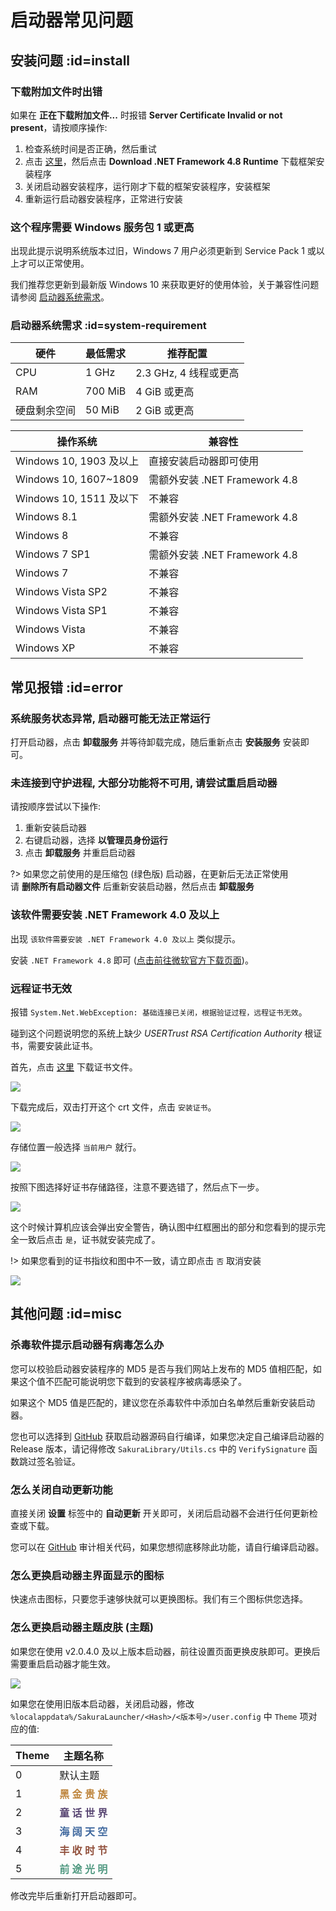 # 启动器常见问题

## 安装问题 :id=install

### 下载附加文件时出错

如果在 **正在下载附加文件...** 时报错 **Server Certificate Invalid or not present**，请按顺序操作:

1. 检查系统时间是否正确，然后重试
1. 点击 [这里](https://dotnet.microsoft.com/download/dotnet-framework/net48 ':target=_blank')，然后点击 **Download .NET Framework 4.8 Runtime** 下载框架安装程序
1. 关闭启动器安装程序，运行刚才下载的框架安装程序，安装框架
1. 重新运行启动器安装程序，正常进行安装

### 这个程序需要 Windows 服务包 1 或更高

出现此提示说明系统版本过旧，Windows 7 用户必须更新到 Service Pack 1 或以上才可以正常使用。

我们推荐您更新到最新版 Windows 10 来获取更好的使用体验，关于兼容性问题请参阅 [启动器系统需求](#system-requirement)。

### 启动器系统需求 :id=system-requirement

| 硬件 | 最低需求 | 推荐配置 |
| --- | --- | --- |
| CPU | 1 GHz | 2.3 GHz, 4 线程或更高 |
| RAM | 700 MiB | 4 GiB 或更高 |
| 硬盘剩余空间 | 50 MiB | 2 GiB 或更高 |

| 操作系统 | 兼容性 |
| --- | --- |
| Windows 10, 1903 及以上 | 直接安装启动器即可使用 |
| Windows 10, 1607~1809 | 需额外安装 .NET Framework 4.8 |
| Windows 10, 1511 及以下 | 不兼容 |
| Windows 8.1 | 需额外安装 .NET Framework 4.8 |
| Windows 8 | 不兼容 |
| Windows 7 SP1 | 需额外安装 .NET Framework 4.8 |
| Windows 7 | 不兼容 |
| Windows Vista SP2 | 不兼容 |
| Windows Vista SP1 | 不兼容 |
| Windows Vista | 不兼容 |
| Windows XP | 不兼容 |

## 常见报错 :id=error

### 系统服务状态异常, 启动器可能无法正常运行

打开启动器，点击 **卸载服务** 并等待卸载完成，随后重新点击 **安装服务** 安装即可。

### 未连接到守护进程, 大部分功能将不可用, 请尝试重启启动器

请按顺序尝试以下操作:

1. 重新安装启动器
1. 右键启动器，选择 **以管理员身份运行**
1. 点击 **卸载服务** 并重启启动器

?> 如果您之前使用的是压缩包 (绿色版) 启动器，在更新后无法正常使用  
请 **删除所有启动器文件** 后重新安装启动器，然后点击 **卸载服务**

### 该软件需要安装 .NET Framework 4.0 及以上

出现 `该软件需要安装 .NET Framework 4.0 及以上` 类似提示。

安装 `.NET Framework 4.8` 即可 ([点击前往微软官方下载页面](https://dotnet.microsoft.com/download/dotnet-framework/net48 ':target=_blank'))。

### 远程证书无效

报错 `System.Net.WebException: 基础连接已关闭，根据验证过程，远程证书无效`。

碰到这个问题说明您的系统上缺少 *USERTrust RSA Certification Authority* 根证书，需要安装此证书。

首先，点击 [这里](https://crt.sh/?d=1199354 ':target=_blank') 下载证书文件。

![](_images/cert-0.png)

下载完成后，双击打开这个 crt 文件，点击 `安装证书`。

![](_images/cert-1.png)

存储位置一般选择 `当前用户` 就行。

![](_images/cert-2.png)

按照下图选择好证书存储路径，注意不要选错了，然后点下一步。

![](_images/cert-3.png)

这个时候计算机应该会弹出安全警告，确认图中红框圈出的部分和您看到的提示完全一致后点击 `是`，证书就安装完成了。

!> 如果您看到的证书指纹和图中不一致，请立即点击 `否` 取消安装

![](_images/cert-4.png)

## 其他问题 :id=misc

### 杀毒软件提示启动器有病毒怎么办

您可以校验启动器安装程序的 MD5 是否与我们网站上发布的 MD5 值相匹配，如果这个值不匹配可能说明您下载到的安装程序被病毒感染了。

如果这个 MD5 值是匹配的，建议您在杀毒软件中添加白名单然后重新安装启动器。

您也可以选择到 [GitHub](https://github.com/fengberd/SakuraFrpLauncher ':target=_blank') 获取启动器源码自行编译，如果您决定自己编译启动器的 Release 版本，请记得修改 `SakuraLibrary/Utils.cs` 中的 `VerifySignature` 函数跳过签名验证。

### 怎么关闭自动更新功能

直接关闭 **设置** 标签中的 **自动更新** 开关即可，关闭后启动器不会进行任何更新检查或下载。

您可以在 [GitHub](https://github.com/fengberd/SakuraFrpLauncher/blob/master/SakuraFrpService/Manager/UpdateManager.cs ':target=_blank') 审计相关代码，如果您想彻底移除此功能，请自行编译启动器。

### 怎么更换启动器主界面显示的图标

快速点击图标，只要您手速够快就可以更换图标。我们有三个图标供您选择。

### 怎么更换启动器主题皮肤 (主题)

如果您在使用 v2.0.4.0 及以上版本启动器，前往设置页面更换皮肤即可。更换后需要重启启动器才能生效。

![](_images/theme-0.png)

如果您在使用旧版本启动器，关闭启动器，修改 `%localappdata%/SakuraLauncher/<Hash>/<版本号>/user.config` 中 `Theme` 项对应的值:

| Theme | 主题名称 |
| --- | --- |
| 0 | 默认主题 |
| 1 | <b style="color: #be853d">黑 金 贵 族</b> |
| 2 | <b style="color: #584572">童 话 世 界</b> |
| 3 | <b style="color: #3f689e">海 阔 天 空</b> |
| 4 | <b style="color: #92513d">丰 收 时 节</b> |
| 5 | <b style="color: #529a82">前 途 光 明</b> |

修改完毕后重新打开启动器即可。
